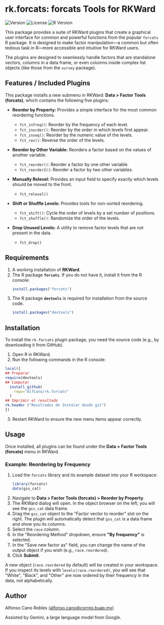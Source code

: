 # rk.forcats: forcats Tools for RKWard

![Version](https://img.shields.io/badge/Version-0.1.7-blue.svg)
![License](https://img.shields.io/badge/License-GPL--3-green.svg)
![R Version](https://img.shields.io/badge/R-%3E%3D%203.0.0-lightgrey.svg)

This package provides a suite of RKWard plugins that create a graphical user interface for common and powerful functions from the popular `forcats` R package. It is designed to make factor manipulation—a common but often tedious task in R—more accessible and intuitive for RKWard users.

The plugins are designed to seamlessly handle factors that are standalone vectors, columns in a data frame, or even columns inside complex list objects (like those from the `survey` package).

## Features / Included Plugins

This package installs a new submenu in RKWard: **Data > Factor Tools (forcats)**, which contains the following five plugins:

*   **Reorder by Property:** Provides a simple interface for the most common reordering functions.
    *   `fct_infreq()`: Reorder by the frequency of each level.
    *   `fct_inorder()`: Reorder by the order in which levels first appear.
    *   `fct_inseq()`: Reorder by the numeric value of the levels.
    *   `fct_rev()`: Reverse the order of the levels.

*   **Reorder by Other Variable:** Reorders a factor based on the values of another variable.
    *   `fct_reorder()`: Reorder a factor by one other variable.
    *   `fct_reorder2()`: Reorder a factor by two other variables.

*   **Manually Relevel:** Provides an input field to specify exactly which levels should be moved to the front.
    *   `fct_relevel()`

*   **Shift or Shuffle Levels:** Provides tools for non-sorted reordering.
    *   `fct_shift()`: Cycle the order of levels by a set number of positions.
    *   `fct_shuffle()`: Randomize the order of the levels.

*   **Drop Unused Levels:** A utility to remove factor levels that are not present in the data.
    *   `fct_drop()`

## Requirements

1.  A working installation of **RKWard**.
2.  The R package **`forcats`**. If you do not have it, install it from the R console:
    ```R
    install.packages("forcats")
    ```
3.  The R package **`devtools`** is required for installation from the source code.
    ```R
    install.packages("devtools")
    ```

## Installation

To install the `rk.forcats` plugin package, you need the source code (e.g., by downloading it from GitHub).

1.  Open R in RKWard.
2.  Run the following commands in the R console:

```R
local({
## Preparar
require(devtools)
## Computar
  install_github(
    repo="AlfCano/rk.forcats"
  )
## Imprimir el resultado
rk.header ("Resultados de Instalar desde git")
})
```
    
3.  Restart RKWard to ensure the new menu items appear correctly.

## Usage

Once installed, all plugins can be found under the **Data > Factor Tools (forcats)** menu in RKWard.

### Example: Reordering by Frequency

1.  Load the `forcats` library and its example dataset into your R workspace:
    ```R
    library(forcats)
    data(gss_cat)
    ```
2.  Navigate to **Data > Factor Tools (forcats) > Reorder by Property**.
3.  The RKWard dialog will open. In the object browser on the left, you will see the `gss_cat` data frame.
4.  Drag the `gss_cat` object to the "Factor vector to reorder" slot on the right. The plugin will automatically detect that `gss_cat` is a data frame and show you its columns.
5.  Select the `race` column.
6.  In the "Reordering Method" dropdown, ensure **"By frequency"** is selected.
7.  In the "Save new factor as" field, you can change the name of the output object if you wish (e.g., `race.reordered`).
8.  Click **Submit**.

A new object (`race.reordered` by default) will be created in your workspace. If you inspect its levels with `levels(race.reordered)`, you will see that "White", "Black", and "Other" are now ordered by their frequency in the data, not alphabetically.

## Author

Alfonso Cano Robles (alfonso.cano@correo.buap.mx)

Assisted by Gemini, a large language model from Google.
